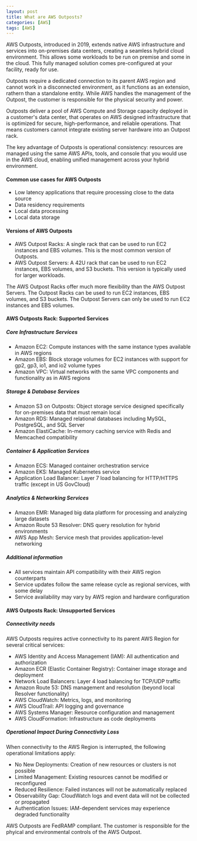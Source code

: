 ```yaml
---
layout: post
title: What are AWS Outposts?
categories: [AWS]
tags: [AWS]
---
```


AWS Outposts, introduced in 2019, extends native AWS infrastructure and services into on-premises data centers, creating a seamless hybrid cloud environment. This allows some workloads to be run on premise and some in the cloud. This fully managed solution comes pre-configured at your facility, ready for use. 

Outposts require a dedicated connection to its parent AWS region and cannot work in a disconnected environment, as it functions as an extension, rathern than a standalone entity. While AWS handles the management of the Outpost, the customer is responsible for the physical security and power.

Outposts deliver a pool of AWS Compute and Storage capacity deployed in a customer's data center, that operates on AWS designed infrastructure that is optimized for secure, high-performance, and reliable operations. That means customers cannot integrate existing server hardware into an Outpost rack. 

The key advantage of Outposts is operational consistency: resources are managed using the same AWS APIs, tools, and console that you would use in the AWS cloud, enabling unified management across your hybrid environment.

#### Common use cases for AWS Outposts
- Low latency applications that require processing close to the data source
- Data residency requirements
- Local data processing
- Local data storage

#### Versions of AWS Outposts
- AWS Outpost Racks: A single rack that can be used to run EC2 instances and EBS volumes. This is the most common version of Outposts.
- AWS Outpost Servers: A 42U rack that can be used to run EC2 instances, EBS volumes, and S3 buckets. This version is typically used for larger workloads.

The AWS Outpost Racks offer much more flexibility than the AWS Outpost Servers. The Outpost Racks can be used to run EC2 instances, EBS volumes, and S3 buckets. The Outpost Servers can only be used to run EC2 instances and EBS volumes.

#### AWS Outposts Rack: Supported Services

##### Core Infrastructure Services
- Amazon EC2: Compute instances with the same instance types available in AWS regions
- Amazon EBS: Block storage volumes for EC2 instances with support for gp2, gp3, io1, and io2 volume types
- Amazon VPC: Virtual networks with the same VPC components and functionality as in AWS regions

##### Storage & Database Services
- Amazon S3 on Outposts: Object storage service designed specifically for on-premises data that must remain local
- Amazon RDS: Managed relational databases including MySQL, PostgreSQL, and SQL Server
- Amazon ElastiCache: In-memory caching service with Redis and Memcached compatibility

##### Container & Application Services
- Amazon ECS: Managed container orchestration service
- Amazon EKS: Managed Kubernetes service
- Application Load Balancer: Layer 7 load balancing for HTTP/HTTPS traffic (except in US GovCloud)

##### Analytics & Networking Services
- Amazon EMR: Managed big data platform for processing and analyzing large datasets
- Amazon Route 53 Resolver: DNS query resolution for hybrid environments
- AWS App Mesh: Service mesh that provides application-level networking

##### Additional information
- All services maintain API compatibility with their AWS region counterparts
- Service updates follow the same release cycle as regional services, with some delay
- Service availability may vary by AWS region and hardware configuration


#### AWS Outposts Rack: Unsupported Services

##### Connectivity needs
AWS Outposts requires active connectivity to its parent AWS Region for several critical services:

- AWS Identity and Access Management (IAM): All authentication and authorization
- Amazon ECR (Elastic Container Registry): Container image storage and deployment
- Network Load Balancers: Layer 4 load balancing for TCP/UDP traffic
- Amazon Route 53: DNS management and resolution (beyond local Resolver functionality)
- AWS CloudWatch: Metrics, logs, and monitoring
- AWS CloudTrail: API logging and governance
- AWS Systems Manager: Resource configuration and management
- AWS CloudFormation: Infrastructure as code deployments

##### Operational Impact During Connectivity Loss
When connectivity to the AWS Region is interrupted, the following operational limitations apply:

- No New Deployments: Creation of new resources or clusters is not possible
- Limited Management: Existing resources cannot be modified or reconfigured
- Reduced Resilience: Failed instances will not be automatically replaced
- Observability Gap: CloudWatch logs and event data will not be collected or propagated
- Authentication Issues: IAM-dependent services may experience degraded functionality

AWS Outposts are FedRAMP compliant. The customer is responsible for the phyical and environmental controls of the AWS Outpost. 
